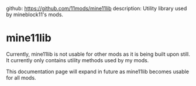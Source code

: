 github: https://github.com/11mods/mine11lib
description: Utility library used by mineblock11's mods.

# mine11lib

Currently, mine11lib is not usable for other mods as it is being built upon still. It currently only contains utility methods used by my mods.

This documentation page will expand in future as mine11lib becomes usable for all mods.